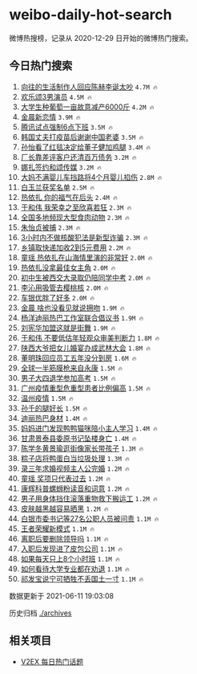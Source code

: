 # weibo-daily-hot-search

微博热搜榜，记录从 2020-12-29 日开始的微博热门搜索。

## 今日热门搜索

<!-- BEGIN -->

1. [向往的生活制作人回应陈赫李诞太吵](https://s.weibo.com/weibo?q=%23%E5%90%91%E5%BE%80%E7%9A%84%E7%94%9F%E6%B4%BB%E5%88%B6%E4%BD%9C%E4%BA%BA%E5%9B%9E%E5%BA%94%E9%99%88%E8%B5%AB%E6%9D%8E%E8%AF%9E%E5%A4%AA%E5%90%B5%23&Refer=top) `4.7M 🔥`
1. [欢乐颂3男演员](https://s.weibo.com/weibo?q=%23%E6%AC%A2%E4%B9%90%E9%A2%823%E7%94%B7%E6%BC%94%E5%91%98%23&Refer=top) `4.5M 🔥`
1. [大学生种葡萄一亩故意减产6000斤](https://s.weibo.com/weibo?q=%23%E5%A4%A7%E5%AD%A6%E7%94%9F%E7%A7%8D%E8%91%A1%E8%90%84%E4%B8%80%E4%BA%A9%E6%95%85%E6%84%8F%E5%87%8F%E4%BA%A76000%E6%96%A4%23&Refer=top) `4.2M 🔥`
1. [金晨新恋情](https://s.weibo.com/weibo?q=%23%E9%87%91%E6%99%A8%E6%96%B0%E6%81%8B%E6%83%85%23&Refer=top) `3.9M 🔥`
1. [腾讯试点强制6点下班](https://s.weibo.com/weibo?q=%23%E8%85%BE%E8%AE%AF%E8%AF%95%E7%82%B9%E5%BC%BA%E5%88%B66%E7%82%B9%E4%B8%8B%E7%8F%AD%23&Refer=top) `3.5M 🔥`
1. [韩国丈夫打疫苗后谢谢中国老婆](https://s.weibo.com/weibo?q=%23%E9%9F%A9%E5%9B%BD%E4%B8%88%E5%A4%AB%E6%89%93%E7%96%AB%E8%8B%97%E5%90%8E%E8%B0%A2%E8%B0%A2%E4%B8%AD%E5%9B%BD%E8%80%81%E5%A9%86%23&Refer=top) `3.5M 🔥`
1. [孙怡看了红毯决定给董子健加鸡腿](https://s.weibo.com/weibo?q=%23%E5%AD%99%E6%80%A1%E7%9C%8B%E4%BA%86%E7%BA%A2%E6%AF%AF%E5%86%B3%E5%AE%9A%E7%BB%99%E8%91%A3%E5%AD%90%E5%81%A5%E5%8A%A0%E9%B8%A1%E8%85%BF%23&Refer=top) `3.4M 🔥`
1. [厂长靠差评客户还清百万债务](https://s.weibo.com/weibo?q=%23%E5%8E%82%E9%95%BF%E9%9D%A0%E5%B7%AE%E8%AF%84%E5%AE%A2%E6%88%B7%E8%BF%98%E6%B8%85%E7%99%BE%E4%B8%87%E5%80%BA%E5%8A%A1%23&Refer=top) `3.2M 🔥`
1. [娜扎签约和颂传媒](https://s.weibo.com/weibo?q=%23%E5%A8%9C%E6%89%8E%E7%AD%BE%E7%BA%A6%E5%92%8C%E9%A2%82%E4%BC%A0%E5%AA%92%23&Refer=top) `3.2M 🔥`
1. [大妈不满婴儿车挡路将4个月婴儿掐伤](https://s.weibo.com/weibo?q=%23%E5%A4%A7%E5%A6%88%E4%B8%8D%E6%BB%A1%E5%A9%B4%E5%84%BF%E8%BD%A6%E6%8C%A1%E8%B7%AF%E5%B0%864%E4%B8%AA%E6%9C%88%E5%A9%B4%E5%84%BF%E6%8E%90%E4%BC%A4%23&Refer=top) `2.8M 🔥`
1. [白玉兰获奖名单](https://s.weibo.com/weibo?q=%23%E7%99%BD%E7%8E%89%E5%85%B0%E8%8E%B7%E5%A5%96%E5%90%8D%E5%8D%95%23&Refer=top) `2.5M 🔥`
1. [热依扎 你的福气在后头](https://s.weibo.com/weibo?q=%E7%83%AD%E4%BE%9D%E6%89%8E%20%E4%BD%A0%E7%9A%84%E7%A6%8F%E6%B0%94%E5%9C%A8%E5%90%8E%E5%A4%B4&Refer=top) `2.4M 🔥`
1. [于和伟 我荣幸之至欣喜若狂](https://s.weibo.com/weibo?q=%23%E4%BA%8E%E5%92%8C%E4%BC%9F%20%E6%88%91%E8%8D%A3%E5%B9%B8%E4%B9%8B%E8%87%B3%E6%AC%A3%E5%96%9C%E8%8B%A5%E7%8B%82%23&Refer=top) `2.3M 🔥`
1. [全国多地频现大型食肉动物](https://s.weibo.com/weibo?q=%23%E5%85%A8%E5%9B%BD%E5%A4%9A%E5%9C%B0%E9%A2%91%E7%8E%B0%E5%A4%A7%E5%9E%8B%E9%A3%9F%E8%82%89%E5%8A%A8%E7%89%A9%23&Refer=top) `2.3M 🔥`
1. [朱怡贞被捕](https://s.weibo.com/weibo?q=%23%E6%9C%B1%E6%80%A1%E8%B4%9E%E8%A2%AB%E6%8D%95%23&Refer=top) `2.3M 🔥`
1. [3小时内不做核酸犯法是新型诈骗](https://s.weibo.com/weibo?q=%233%E5%B0%8F%E6%97%B6%E5%86%85%E4%B8%8D%E5%81%9A%E6%A0%B8%E9%85%B8%E7%8A%AF%E6%B3%95%E6%98%AF%E6%96%B0%E5%9E%8B%E8%AF%88%E9%AA%97%23&Refer=top) `2.3M 🔥`
1. [乡镇取快递加收2到5元费用](https://s.weibo.com/weibo?q=%23%E4%B9%A1%E9%95%87%E5%8F%96%E5%BF%AB%E9%80%92%E5%8A%A0%E6%94%B62%E5%88%B05%E5%85%83%E8%B4%B9%E7%94%A8%23&Refer=top) `2.2M 🔥`
1. [童瑶 热依扎在山海情里演的非常好](https://s.weibo.com/weibo?q=%E7%AB%A5%E7%91%B6%20%E7%83%AD%E4%BE%9D%E6%89%8E%E5%9C%A8%E5%B1%B1%E6%B5%B7%E6%83%85%E9%87%8C%E6%BC%94%E7%9A%84%E9%9D%9E%E5%B8%B8%E5%A5%BD&Refer=top) `2.0M 🔥`
1. [热依扎没拿最佳女主角](https://s.weibo.com/weibo?q=%23%E7%83%AD%E4%BE%9D%E6%89%8E%E6%B2%A1%E6%8B%BF%E6%9C%80%E4%BD%B3%E5%A5%B3%E4%B8%BB%E8%A7%92%23&Refer=top) `2.0M 🔥`
1. [初中生被西交大录取仍陪同学中考](https://s.weibo.com/weibo?q=%23%E5%88%9D%E4%B8%AD%E7%94%9F%E8%A2%AB%E8%A5%BF%E4%BA%A4%E5%A4%A7%E5%BD%95%E5%8F%96%E4%BB%8D%E9%99%AA%E5%90%8C%E5%AD%A6%E4%B8%AD%E8%80%83%23&Refer=top) `2.0M 🔥`
1. [李沁用吸管去樱桃核](https://s.weibo.com/weibo?q=%23%E6%9D%8E%E6%B2%81%E7%94%A8%E5%90%B8%E7%AE%A1%E5%8E%BB%E6%A8%B1%E6%A1%83%E6%A0%B8%23&Refer=top) `2.0M 🔥`
1. [车银优胖了好多](https://s.weibo.com/weibo?q=%23%E8%BD%A6%E9%93%B6%E4%BC%98%E8%83%96%E4%BA%86%E5%A5%BD%E5%A4%9A%23&Refer=top) `2.0M 🔥`
1. [金晨 啥也没看见就说拥吻](https://s.weibo.com/weibo?q=%E9%87%91%E6%99%A8%20%E5%95%A5%E4%B9%9F%E6%B2%A1%E7%9C%8B%E8%A7%81%E5%B0%B1%E8%AF%B4%E6%8B%A5%E5%90%BB&Refer=top) `1.9M 🔥`
1. [杨洋迪丽热巴工作室联合倡议书](https://s.weibo.com/weibo?q=%23%E6%9D%A8%E6%B4%8B%E8%BF%AA%E4%B8%BD%E7%83%AD%E5%B7%B4%E5%B7%A5%E4%BD%9C%E5%AE%A4%E8%81%94%E5%90%88%E5%80%A1%E8%AE%AE%E4%B9%A6%23&Refer=top) `1.9M 🔥`
1. [刘宪华加盟这就是街舞](https://s.weibo.com/weibo?q=%23%E5%88%98%E5%AE%AA%E5%8D%8E%E5%8A%A0%E7%9B%9F%E8%BF%99%E5%B0%B1%E6%98%AF%E8%A1%97%E8%88%9E%23&Refer=top) `1.9M 🔥`
1. [于和伟 不要低估年轻观众审美判断力](https://s.weibo.com/weibo?q=%E4%BA%8E%E5%92%8C%E4%BC%9F%20%E4%B8%8D%E8%A6%81%E4%BD%8E%E4%BC%B0%E5%B9%B4%E8%BD%BB%E8%A7%82%E4%BC%97%E5%AE%A1%E7%BE%8E%E5%88%A4%E6%96%AD%E5%8A%9B&Refer=top) `1.8M 🔥`
1. [陕西大爷把女儿婚宴办成武林大会](https://s.weibo.com/weibo?q=%23%E9%99%95%E8%A5%BF%E5%A4%A7%E7%88%B7%E6%8A%8A%E5%A5%B3%E5%84%BF%E5%A9%9A%E5%AE%B4%E5%8A%9E%E6%88%90%E6%AD%A6%E6%9E%97%E5%A4%A7%E4%BC%9A%23&Refer=top) `1.8M 🔥`
1. [董明珠回应员工五年没分到房](https://s.weibo.com/weibo?q=%23%E8%91%A3%E6%98%8E%E7%8F%A0%E5%9B%9E%E5%BA%94%E5%91%98%E5%B7%A5%E4%BA%94%E5%B9%B4%E6%B2%A1%E5%88%86%E5%88%B0%E6%88%BF%23&Refer=top) `1.6M 🔥`
1. [全球一半筋膜枪来自永康](https://s.weibo.com/weibo?q=%23%E5%85%A8%E7%90%83%E4%B8%80%E5%8D%8A%E7%AD%8B%E8%86%9C%E6%9E%AA%E6%9D%A5%E8%87%AA%E6%B0%B8%E5%BA%B7%23&Refer=top) `1.5M 🔥`
1. [男子大四退学参加高考](https://s.weibo.com/weibo?q=%23%E7%94%B7%E5%AD%90%E5%A4%A7%E5%9B%9B%E9%80%80%E5%AD%A6%E5%8F%82%E5%8A%A0%E9%AB%98%E8%80%83%23&Refer=top) `1.5M 🔥`
1. [广州疫情重型危重型患者比例偏高](https://s.weibo.com/weibo?q=%23%E5%B9%BF%E5%B7%9E%E7%96%AB%E6%83%85%E9%87%8D%E5%9E%8B%E5%8D%B1%E9%87%8D%E5%9E%8B%E6%82%A3%E8%80%85%E6%AF%94%E4%BE%8B%E5%81%8F%E9%AB%98%23&Refer=top) `1.5M 🔥`
1. [温州疫情](https://s.weibo.com/weibo?q=%E6%B8%A9%E5%B7%9E%E7%96%AB%E6%83%85&Refer=top) `1.5M 🔥`
1. [孙千的腿好长](https://s.weibo.com/weibo?q=%23%E5%AD%99%E5%8D%83%E7%9A%84%E8%85%BF%E5%A5%BD%E9%95%BF%23&Refer=top) `1.5M 🔥`
1. [迪丽热巴身材](https://s.weibo.com/weibo?q=%23%E8%BF%AA%E4%B8%BD%E7%83%AD%E5%B7%B4%E8%BA%AB%E6%9D%90%23&Refer=top) `1.4M 🔥`
1. [妈妈进门发现鸭鸭猫咪陪小主人学习](https://s.weibo.com/weibo?q=%23%E5%A6%88%E5%A6%88%E8%BF%9B%E9%97%A8%E5%8F%91%E7%8E%B0%E9%B8%AD%E9%B8%AD%E7%8C%AB%E5%92%AA%E9%99%AA%E5%B0%8F%E4%B8%BB%E4%BA%BA%E5%AD%A6%E4%B9%A0%23&Refer=top) `1.4M 🔥`
1. [甘肃景泰县委原书记坠楼身亡](https://s.weibo.com/weibo?q=%23%E7%94%98%E8%82%83%E6%99%AF%E6%B3%B0%E5%8E%BF%E5%A7%94%E5%8E%9F%E4%B9%A6%E8%AE%B0%E5%9D%A0%E6%A5%BC%E8%BA%AB%E4%BA%A1%23&Refer=top) `1.4M 🔥`
1. [陈学冬黄景瑜逛街像家长带孩子](https://s.weibo.com/weibo?q=%23%E9%99%88%E5%AD%A6%E5%86%AC%E9%BB%84%E6%99%AF%E7%91%9C%E9%80%9B%E8%A1%97%E5%83%8F%E5%AE%B6%E9%95%BF%E5%B8%A6%E5%AD%A9%E5%AD%90%23&Refer=top) `1.3M 🔥`
1. [粽子店将鸭蛋白当垃圾处理](https://s.weibo.com/weibo?q=%23%E7%B2%BD%E5%AD%90%E5%BA%97%E5%B0%86%E9%B8%AD%E8%9B%8B%E7%99%BD%E5%BD%93%E5%9E%83%E5%9C%BE%E5%A4%84%E7%90%86%23&Refer=top) `1.3M 🔥`
1. [录三年求婚视频主人公完婚](https://s.weibo.com/weibo?q=%23%E5%BD%95%E4%B8%89%E5%B9%B4%E6%B1%82%E5%A9%9A%E8%A7%86%E9%A2%91%E4%B8%BB%E4%BA%BA%E5%85%AC%E5%AE%8C%E5%A9%9A%23&Refer=top) `1.2M 🔥`
1. [童瑶 奖项只代表过去](https://s.weibo.com/weibo?q=%E7%AB%A5%E7%91%B6%20%E5%A5%96%E9%A1%B9%E5%8F%AA%E4%BB%A3%E8%A1%A8%E8%BF%87%E5%8E%BB&Refer=top) `1.2M 🔥`
1. [康辉科普螺蛳粉读音和词意](https://s.weibo.com/weibo?q=%23%E5%BA%B7%E8%BE%89%E7%A7%91%E6%99%AE%E8%9E%BA%E8%9B%B3%E7%B2%89%E8%AF%BB%E9%9F%B3%E5%92%8C%E8%AF%8D%E6%84%8F%23&Refer=top) `1.2M 🔥`
1. [男子用身体挡住滚落重物救下搬运工](https://s.weibo.com/weibo?q=%23%E7%94%B7%E5%AD%90%E7%94%A8%E8%BA%AB%E4%BD%93%E6%8C%A1%E4%BD%8F%E6%BB%9A%E8%90%BD%E9%87%8D%E7%89%A9%E6%95%91%E4%B8%8B%E6%90%AC%E8%BF%90%E5%B7%A5%23&Refer=top) `1.2M 🔥`
1. [皮肤越黑越容易晒黑](https://s.weibo.com/weibo?q=%23%E7%9A%AE%E8%82%A4%E8%B6%8A%E9%BB%91%E8%B6%8A%E5%AE%B9%E6%98%93%E6%99%92%E9%BB%91%23&Refer=top) `1.2M 🔥`
1. [白银市委书记等27名公职人员被问责](https://s.weibo.com/weibo?q=%23%E7%99%BD%E9%93%B6%E5%B8%82%E5%A7%94%E4%B9%A6%E8%AE%B0%E7%AD%8927%E5%90%8D%E5%85%AC%E8%81%8C%E4%BA%BA%E5%91%98%E8%A2%AB%E9%97%AE%E8%B4%A3%23&Refer=top) `1.1M 🔥`
1. [王者荣耀新模式](https://s.weibo.com/weibo?q=%23%E7%8E%8B%E8%80%85%E8%8D%A3%E8%80%80%E6%96%B0%E6%A8%A1%E5%BC%8F%23&Refer=top) `1.1M 🔥`
1. [离职后要删除领导吗](https://s.weibo.com/weibo?q=%23%E7%A6%BB%E8%81%8C%E5%90%8E%E8%A6%81%E5%88%A0%E9%99%A4%E9%A2%86%E5%AF%BC%E5%90%97%23&Refer=top) `1.1M 🔥`
1. [入职后发现进了皮包公司](https://s.weibo.com/weibo?q=%23%E5%85%A5%E8%81%8C%E5%90%8E%E5%8F%91%E7%8E%B0%E8%BF%9B%E4%BA%86%E7%9A%AE%E5%8C%85%E5%85%AC%E5%8F%B8%23&Refer=top) `1.1M 🔥`
1. [如果每天只上8个小时班](https://s.weibo.com/weibo?q=%23%E5%A6%82%E6%9E%9C%E6%AF%8F%E5%A4%A9%E5%8F%AA%E4%B8%8A8%E4%B8%AA%E5%B0%8F%E6%97%B6%E7%8F%AD%23&Refer=top) `1.1M 🔥`
1. [如何看待大学专业都在劝退](https://s.weibo.com/weibo?q=%23%E5%A6%82%E4%BD%95%E7%9C%8B%E5%BE%85%E5%A4%A7%E5%AD%A6%E4%B8%93%E4%B8%9A%E9%83%BD%E5%9C%A8%E5%8A%9D%E9%80%80%23&Refer=top) `1.1M 🔥`
1. [祁发宝说宁可牺牲不丢国土一寸](https://s.weibo.com/weibo?q=%23%E7%A5%81%E5%8F%91%E5%AE%9D%E8%AF%B4%E5%AE%81%E5%8F%AF%E7%89%BA%E7%89%B2%E4%B8%8D%E4%B8%A2%E5%9B%BD%E5%9C%9F%E4%B8%80%E5%AF%B8%23&Refer=top) `1.1M 🔥`

数据更新于 2021-06-11 19:03:08

<!-- END -->

历史归档 [./archives](./archives)

## 相关项目

- [V2EX 每日热门话题](https://github.com/boojack/v2ex-daily-hot-topic)
